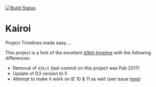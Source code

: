 [![Build Status](https://travis-ci.org/gverni/kairoi.svg?branch=master)](https://travis-ci.org/gverni/kairoi)

# Kairoi

Project Timelines made easy....

This project is a fork of the excellent [d3kit-timeline](https://github.com/kristw/d3kit-timeline) with the following differences:
* Removal of `d3kit` (last commit on this project was Feb 2017)
* Update of D3 version to 5
* Attempt to make it work on IE 10 & 11 as well (see issue [here](https://github.com/kristw/d3kit-timeline/issues/15))
